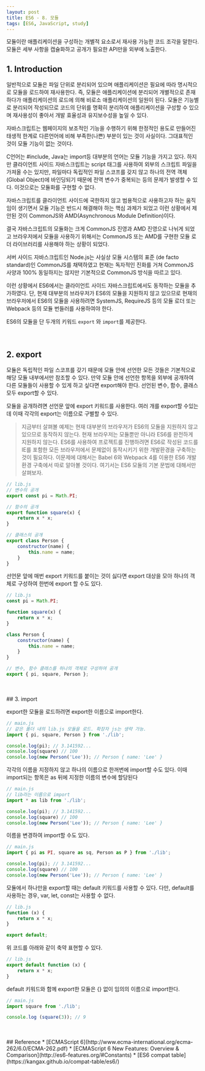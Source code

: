 ```yaml
---
layout: post
title: ES6 - 8. 모듈
tags: [ES6, JavaScript, study]
---
```

모듈이란 애플리케이션을 구성하는 개별적 요소로서 재사용 가능한 코드 조각을 말한다.  
모듈은 세부 사항을 캡슐화하고 공개가 필요한 API만을 외부에 노출한다.  
  


## 1. Introduction  
  
일반적으로 모듈은 파일 단위로 분리되어 있으며 애플리케이션은 필요에 따라 명시적으로 모듈을 로드하여 재사용한다. 즉, 모듈은 애플리케이션에 분리되어 개별적으로 존재하다가 애플리케이션의 로드에 의해 비로소 애플리케이션의 일원이 된다. 모듈은 기능별로 분리되어 작성되므로 코드의 단위를 명확히 분리하여 애플리케이션을 구성할 수 있으며 재사용성이 좋아서 개발 효율성과 유지보수성을 높일 수 있다.  
  
자바스크립트는 웹페이지의 보조적인 기능을 수행하기  위해 한정적인 용도로 만들어진 태생적 한계로 다른언어에 비해 부족한(나쁜) 부분이 있는 것이 사실이다. 그대표적인 것이 모듈 기능이 없는 것이다.  
  
C언어는 #include, Java는 import등 대부분의 언어는 모듈 기능을 가지고 있다. 하지만 클라이언트 사이드 자바스크립트는 script 태그를 사용하여 외부의 스크립트 파일을 가져올 수는 있지만, 파일마다 독립적인 파일 스코프를 갖지 않고 하나의 전역 객체(Global Object)에 바인딩되기 때문에 전역 변수가 중복되는 등의 문제가 발생할 수 있다. 이것으로는 모듈화를 구현할 수 없다.  
  
자바스크립트를 클라이언트 사이드에 국한하지 않고 범용적으로 사용하고자 하는 움직임이 생기면서 모듈 기능은 반드시 해결해야 하는 핵심 과제가 되었고 이런 상황에서 제안된 것이 CommonJS와 AMD(Asynchronous Module Definition)이다.  
  
결국 자바스크립트의 모듈화는 크게 CommonJS 진영과 AMD 진영으로 나뉘게 되었고 브라우저에서 모듈을 사용하기 위해서는 CommonJS 또는 AMD를 구현한 모듈 로더 라이브러리를 사용해야 하는 상황이 되었다.  
  
서버 사이드 자바스크립트인 Node.js는 사실상 모듈 시스템의 표준 (de facto standard)인 CommonJS를 채택하였고 현재는 독자적인 진화를 거쳐 CommonJS 사양과 100% 동일하지는 않지만 기본적으로 CommonJS 방식을 따르고 있다.  
  
이런 상황에서 ES6에서는 클라이언트 사이드 자바스크립트에서도 동작하는 모듈을 추가하였다. 단, 현재 대부분의 브라우저가 ES6의 모듈을 지원하지 않고 있으므로 현재의 브라우저에서 ES6의 모듈을 사용하려면 SystemJS, RequireJS 등의 모듈 로더 또는 Webpack 등의 모듈 번들러를 사용하여야 한다.  
  
ES6의 모듈을 단 두개의 키워드 <code>export</code> 와 <code>import</code>를 제공한다.  
<br>
<br>
## 2. export
모듈은 독립적인 파일 스코프를 갖기 때문에 모듈 안에 선언한 모든 것들은 기본적으로 해당 모듈 내부에서만 참조할 수 있다. 만약 모듈 안에 선언한 항목을 외부에 공개하여 다른 모듈들이 사용할 수 있게 하고 싶다면 export해야 한다. 선언된 변수, 함수, 클래스 모두 export할 수 있다.

모듈을 공개하려면 선언문 앞에 export 키워드를 사용한다. 여러 개를 export할 수있는데 이때 각각의 export는 이름으로 구별할 수 있다.  
>지금부터 살펴볼 예제는 현재 대부분의 브라우저가 ES6의 모듈을 지원하지 않고 있으므로 동작하지 않는다. 현재 브라우저는 모듈뿐만 아니라 ES6를 완전하게 지원하지 않는다. ES6를 사용하여 프로젝트를 진행하려면 ES6로 작성된 코드를 IE를 포함한 모든 브라우저에서 문제없이 동작시키기 위한 개발환경을 구축하는 것이 필요하다. 이문제에 대해서는 Babel 6와 Webpack 4를 이용한 ES6 개발환경 구축에서 따로 알아볼 것이다. 여기서는 ES6 모듈의 기본 문법에 대해서만 살펴보자.  
  

~~~javascript
// lib.js
// 변수의 공개
export const pi = Math.PI;

// 함수의 공개
export function square(x) {
    return x * x;
}

// 클래스의 공개
export class Person {
    constructor(name) {
        this.name = name;
    }
}
~~~
선언문 앞에 매번 export 키워드를 붙이는 것이 싫다면 export 대상을 모아 하나의 객체로 구성하여 한번에 export 할 수도 있다.
~~~javascript
// lib.js
const pi = Math.PI;

function square(x) {
    return x * x;
}

class Person {
    constructor(name) {
        this.name = name;
    }
}

// 변수, 함수 클래스를 하나의 객체로 구성하여 공개
export { pi, square, Person };
~~~
<br>
<br>
## 3. import  
  
export한 모듈을 로드하려면 export한 이름으로 import한다.  
~~~javascript
// main.js
// 같은 폴더 내의 lib.js 모듈을 로드. 확장자 js는 생략 가능.
import { pi, square, Person } from './lib';

console.log(pi); // 3.141592...
console.log(square) // 100
console.log(new Person('Lee')); // Person { name: 'Lee' }
~~~
각각의 이름을 지정하지 않고 하나의 이름으로 한꺼번에 import할 수도 있다. 이때 import되는 항목은 as 뒤에 지정한 이름의 변수에 할당된다
~~~javascript
// main.js
// lib라는 이름으로 import
import * as lib from './lib';

console.log(pi); // 3.141592...
console.log(square) // 100
console.log(new Person('Lee')); // Person { name: 'Lee' }
~~~
이름을 변경하여 import할 수도 있다.
~~~javascript
// main.js
import { pi as PI, square as sq, Person as P } from './lib';

console.log(pi); // 3.141592...
console.log(square) // 100
console.log(new Person('Lee')); // Person { name: 'Lee' }
~~~
모듈에서 하나만을 export할 때는 default 키워드를 사용할 수 있다. 다만, default를 사용하는 경우, var, let, const는 사용할 수 없다.
~~~javascript
// lib.js
function (x) {
    return x * x;
}

export default;
~~~
위 코드를 아래와 같이 축약 표현할 수 있다.
~~~javascript
// lib.js
export default function (x) {
    return x * x;
}
~~~
default 키워드와 함께 export한 모듈은 {} 없이 임의의 이름으로 import한다.
~~~javascript
// main.js
import square from './lib';

console.log (square(3)); // 9
~~~
<br>
<br>
## Reference
* [ECMAScript 6](http://www.ecma-international.org/ecma-262/6.0/ECMA-262.pdf)
* [ECMAScript 6 New Features: Overview & Comparison](http://es6-features.org/#Constants)
* [ES6 compat table](https://kangax.github.io/compat-table/es6/)